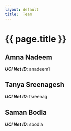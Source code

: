 ```yaml
---
layout: default
title:  Team
---
```


# {{ page.title }}


## Amna Nadeem
***UCI Net ID***: anadeem1

## Tanya Sreenagesh
***UCI Net ID***: tsreenag

## Saman Bodla
***UCI Net ID***: sbodla
